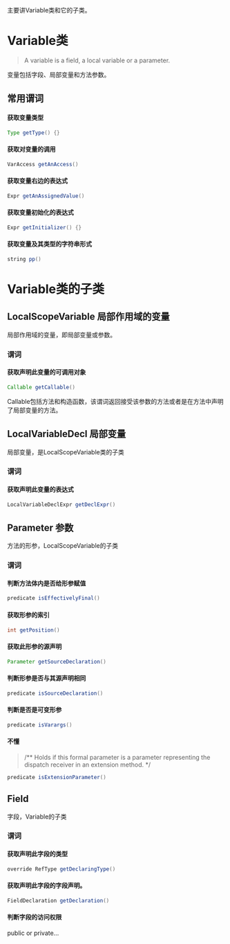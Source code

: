主要讲Variable类和它的子类。

# Variable类
>A variable is a field, a local variable or a parameter.

变量包括字段、局部变量和方法参数。
## 常用谓词
#### 获取变量类型
```java
Type getType() {}
```
#### 获取对变量的调用
```java
VarAccess getAnAccess()
```
#### 获取变量右边的表达式
```java
Expr getAnAssignedValue()
```
#### 获取变量初始化的表达式
```java
Expr getInitializer() {}
```
#### 获取变量及其类型的字符串形式
```java
string pp()
```
# Variable类的子类
## LocalScopeVariable 局部作用域的变量
局部作用域的变量，即局部变量或参数。 
### 谓词
#### 获取声明此变量的可调用对象
```java
Callable getCallable()
```
Callable包括方法和构造函数，该谓词返回接受该参数的方法或者是在方法中声明了局部变量的方法。

## LocalVariableDecl 局部变量
局部变量，是LocalScopeVariable类的子类
### 谓词
#### 获取声明此变量的表达式
```java
LocalVariableDeclExpr getDeclExpr() 
```

## Parameter 参数
方法的形参，LocalScopeVariable的子类
### 谓词
#### 判断方法体内是否给形参赋值
```java
predicate isEffectivelyFinal()
```
#### 获取形参的索引
```java
int getPosition()
```
#### 获取此形参的源声明
```java
Parameter getSourceDeclaration()
```
#### 判断形参是否与其源声明相同
```java
predicate isSourceDeclaration()
```
#### 判断是否是可变形参
```java
predicate isVarargs()
```
#### 不懂
>/** Holds if this formal parameter is a parameter representing the dispatch receiver in an extension method. */
```java
predicate isExtensionParameter()
```

## Field
字段，Variable的子类
### 谓词
#### 获取声明此字段的类型
```java
override RefType getDeclaringType()
```
#### 获取声明此字段的字段声明。
```java
FieldDeclaration getDeclaration()
```
#### 判断字段的访问权限
public or private...